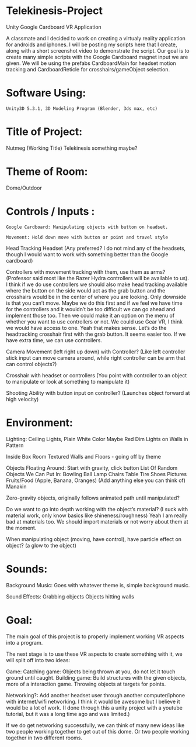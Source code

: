 # Telekinesis-Project
Unity Google Cardboard VR Application

A classmate and I decided to work on creating a virtualy reality application for androids and iphones. I will be posting my scripts here that I create, along with a short screenshot video to demonstrate the script. Our goal is to create many simple scripts with the Google Cardboard magnet input we are given. We will be using the prefabs CardboardMain for headset motion tracking and CardboardReticle for crosshairs/gameObject selection. 

# Software Using: 
	Unity3D 5.3.1, 3D Modeling Program (Blender, 3ds max, etc)

# Title of Project: 
Nutmeg (Working Title)
Telekinesis something maybe?

# Theme of Room:
Dome/Outdoor 

# Controls / Inputs :
	
	Google Cardboard: Manipulating objects with button on headset.

	Movement: Hold down move with button or point and travel style

Head Tracking Headset (Any preferred? I do not mind any of the headsets, though I would want to work with something better than the Google cardboard)

Controllers with movement tracking with them, use them as arms? (Professor said most like the Razer Hydra controllers will be available to us).
I think if we do use controllers we should also make head tracking available where the button on the side would act as the grab button and the crosshairs would be in the center of where you are looking. Only downside is that you can’t move. Maybe we do this first and if we feel we have time for the controllers and it wouldn’t be too difficult we can go ahead and implement those too. Then we could make it an option on the menu of whether you want to use controllers or not. We could use Gear VR, I think we would have access to one. 
Yeah that makes sense. Let’s do the headtracking crosshair first with the grab button. It seems easier too. If we have extra time, we can use controllers.

Camera Movement (left right up down) with Controller? (Like left controller stick input can move camera around, while right controller can be arm that can control objects?)

Crosshair with headset or controllers (You point with controller to an object to manipulate or look at something to manipulate it)

Shooting Ability with button input on controller? (Launches object forward at high velocity)

# Environment:
Lighting:
Ceiling Lights, Plain White Color
Maybe Red Dim Lights on Walls in Pattern

Inside Box Room 
Textured Walls and Floors - going off by theme

Objects Floating Around: Start with gravity, click button 
List Of Random Objects We Can Put In: 
Bowling Ball
Lamp
Chairs
Table
Tire
Shoes
Pictures
Fruits/Food (Apple, Banana, Oranges)
(Add anything else you can think of)
Manakin

Zero-gravity objects, originally follows animated path until manipulated?

Do we want to go into depth working with the object’s material? (I suck with material work, only know basics like shineness/roughness)
		Yeah I am really bad at materials too. We should import materials or not worry about them at the moment.

When manipulating object (moving, have control), have particle effect on object?       (a glow to the object)
    
    
# Sounds:
Background Music: Goes with whatever theme is, simple background music.

Sound Effects: 
Grabbing objects 
Objects hitting walls 

# Goal:

The main goal of this project is to properly implement working VR aspects into a program.

The next stage is to use these VR aspects to create something with it, we will split off into two ideas: 

Game:
Catching game: Objects being thrown at you, do not let it touch ground until caught.
Building game: Build structures with the given objects, more of a interaction game.
Throwing objects at targets for points.

Networking?:
Add another headset user through another computer/iphone with internet/wifi networking. I think it would be awesome but I believe it would be a lot of work. (I done through this a unity project with a youtube tutorial, but it was a long time ago and was limited.)

If we do get networking successfully, we can think of many new ideas like two people working together to get out of this dome. Or two people working together in two different rooms.
